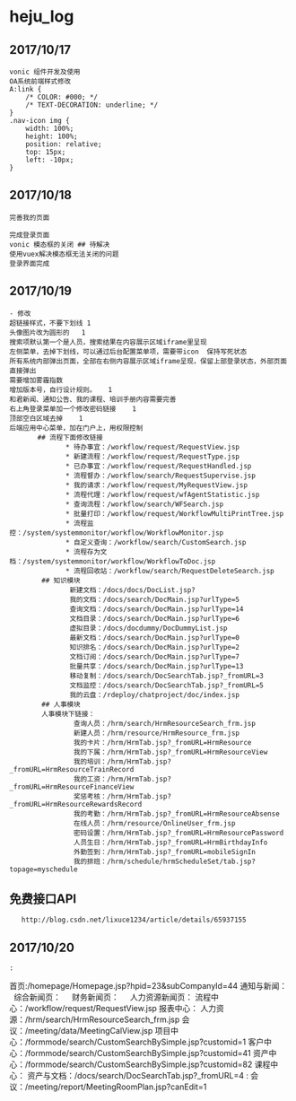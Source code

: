 # heju_log
## 2017/10/17
```
vonic 组件开发及使用
OA系统前端样式修改
A:link {
    /* COLOR: #000; */
    /* TEXT-DECORATION: underline; */
}
.nav-icon img {
    width: 100%;
    height: 100%;
    position: relative;
    top: 15px;
    left: -10px;
}
```
## 2017/10/18
```
完善我的页面

完成登录页面
vonic 模态框的关闭 ## 待解决
使用vuex解决模态框无法关闭的问题
登录界面完成
```
## 2017/10/19
```
- 修改
超链接样式，不要下划线	1
头像图片改为圆形的	1
搜索项默认第一个是人员，搜索结果在内容展示区域iframe里呈现	
左侧菜单，去掉下划线，可以通过后台配置菜单项，需要带icon	保持写死状态
所有系统内部弹出页面，全部在右侧内容展示区域iframe呈现，保留上部登录状态，外部页面直接弹出	
需要增加雾霾指数	
增加版本号，自行设计规则。	1
和君新闻、通知公告、我的课程、培训手册内容需要完善	
右上角登录菜单加一个修改密码链接	1
顶部空白区域去掉	1
后端应用中心菜单，加在门户上，用权限控制	
       ## 流程下面修改链接
              * 待办事宜：/workflow/request/RequestView.jsp
              * 新建流程：/workflow/request/RequestType.jsp
              * 已办事宜：/workflow/request/RequestHandled.jsp
              * 流程督办：/workflow/search/RequestSupervise.jsp
              * 我的请求：/workflow/request/MyRequestView.jsp
              * 流程代理：/workflow/request/wfAgentStatistic.jsp
              * 查询流程：/workflow/search/WFSearch.jsp
              * 批量打印：/workflow/request/WorkflowMultiPrintTree.jsp
              * 流程监控：/system/systemmonitor/workflow/WorkflowMonitor.jsp
              * 自定义查询：/workflow/search/CustomSearch.jsp
              * 流程存为文档：/system/systemmonitor/workflow/WorkflowToDoc.jsp
              * 流程回收站：/workflow/search/RequestDeleteSearch.jsp
        ## 知识模块
               新建文档：/docs/docs/DocList.jsp?
               我的文档：/docs/search/DocMain.jsp?urlType=5
               查询文档：/docs/search/DocMain.jsp?urlType=14
               文档目录：/docs/search/DocMain.jsp?urlType=6
               虚拟目录：/docs/docdummy/DocDummyList.jsp
               最新文档：/docs/search/DocMain.jsp?urlType=0
               知识排名：/docs/search/DocMain.jsp?urlType=2
               文档订阅：/docs/search/DocMain.jsp?urlType=7
               批量共享：/docs/search/DocMain.jsp?urlType=13
               移动复制：/docs/search/DocSearchTab.jsp?_fromURL=3
               文档监控：/docs/search/DocSearchTab.jsp?_fromURL=5
               我的云盘：/rdeploy/chatproject/doc/index.jsp
        ## 人事模块
        人事模块下链接：
                查询人员：/hrm/search/HrmResourceSearch_frm.jsp
                新建人员：/hrm/resource/HrmResource_frm.jsp
                我的卡片：/hrm/HrmTab.jsp?_fromURL=HrmResource
                我的下属：/hrm/HrmTab.jsp?_fromURL=HrmResourceView
                我的培训：/hrm/HrmTab.jsp?_fromURL=HrmResourceTrainRecord
                我的工资：/hrm/HrmTab.jsp?_fromURL=HrmResourceFinanceView
                奖惩考核：/hrm/HrmTab.jsp?_fromURL=HrmResourceRewardsRecord
                我的考勤：/hrm/HrmTab.jsp?_fromURL=HrmResourceAbsense
                在线人员：/hrm/resource/OnlineUser_frm.jsp
                密码设置：/hrm/HrmTab.jsp?_fromURL=HrmResourcePassword
                人员生日：/hrm/HrmTab.jsp?_fromURL=HrmBirthdayInfo
                外勤签到：/hrm/HrmTab.jsp?_fromURL=mobileSignIn
                我的排班：/hrm/schedule/hrmScheduleSet/tab.jsp?topage=myschedule

```
## 免费接口API
       http://blog.csdn.net/lixuce1234/article/details/65937155
## 2017/10/20
    :
首页:/homepage/Homepage.jsp?hpid=23&subCompanyId=44
通知与新闻：
    综合新闻页：
    财务新闻页：
    人力资源新闻页：
    流程中心：/workflow/request/RequestView.jsp
    报表中心：
    人力资源：/hrm/search/HrmResourceSearch_frm.jsp
    会议：/meeting/data/MeetingCalView.jsp
    项目中心：/formmode/search/CustomSearchBySimple.jsp?customid=1
    客户中心：/formmode/search/CustomSearchBySimple.jsp?customid=41
    资产中心：/formmode/search/CustomSearchBySimple.jsp?customid=82
    课程中心：
    资产与文档：/docs/search/DocSearchTab.jsp?_fromURL=4
    :
    会议：/meeting/report/MeetingRoomPlan.jsp?canEdit=1
